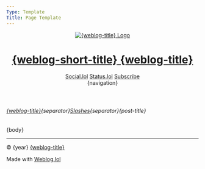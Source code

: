 ```yaml
---
Type: Template
Title: Page Template
---
```


<!DOCTYPE html>
<html lang="en">
  <!-- Page Template -->
  <!-- weblog/templates/page-template.md -->
  <!-- HEAD -->
  <head>
    <meta charset="UTF-8">
    <meta name="viewport" content="width=device-width, initial-scale=1">
    <title>{weblog-title}{separator}{post-title}</title>
    <meta property="og:title" content="{weblog-title}{separator}{post-title}">
    <meta name="description" content="{weblog-description}">
    <meta property="og:description" content="{weblog-description}">
    <meta property="og:type" content="article">
    <meta property="og:url" content="{permalink}">
    <!-- <meta property="og:url" content="{location}"> -->
    <meta property="og:image" content="https://profiles.cache.lol/luxury-format/picture.png">
    <!-- FEDIVERSE CREATOR -->
    <meta name="fediverse:creator" content="@luxury_format@social.lol">
    <!-- FEEDS -->
    <link rel="alternate" type="application/atom+xml" title="{weblog-title} Atom Feed" href="https://luxury-format.weblog.lol/atom.xml">
    <link rel="alternate" type="application/rss+xml" title="{weblog-title} RSS Feed" href="https://luxury-format.weblog.lol/rss.xml">
    <link rel="alternate" type="application/json" title="{weblog-title} JSON Feed" href="https://luxury-format.weblog.lol/feed.json">
    <!-- BLOGROLL -->
    <!-- <link rel="blogroll" type="text/xml" href="/blogroll/opml.xml" title="{weblog-title} blogroll"> -->
    <!-- ICONS -->
    <!-- FAVICON.ICO -->
    <link rel='icon' href='https://luxury-format.omg.lol/favicon.ico'>
    <!-- FAVICON.ICO for older browsers/tools -->
    <link rel="shortcut icon" href="https://luxury-format.omg.lol/favicon.ico">
    <!-- iOS Home‑Screen icon -->
    <link rel="apple-touch-icon" href="https://profiles.cache.lol/luxury-format/picture.png">
    <meta name="apple-mobile-web-app-title" content="LF.">
    <meta name="apple-mobile-web-app-capable" content="yes">
    <!-- Safari pinned tab -->
    <!-- A monochrome SVG icon that adapts to Safari’s toolbar theme
    <link rel="mask-icon" href="https://profiles.cache.lol/luxury-format/picture.png" color="#0062FF"> -->
    <!-- Tile color in Windows/Edge
    <meta name="msapplication-TileColor" content="#F2F2F7">
    <meta name="msapplication-TileImage" content="https://profiles.cache.lol/luxury-format/picture.png"> -->
    <link rel="manifest" href="/site.webmanifest">
    <!-- <meta name="msapplication-TileColor" content="#F2F2F7"> -->
    <!-- COLOR SCHEME: LIGHT DARK -->
    <meta name="color-scheme" content="light dark">
    <!-- THEME COLOR -->
    <meta name="theme-color" content="#F2F2F7" media="(prefers-color-scheme: light)">
    <meta name="theme-color" content="#1C1C1E" media="(prefers-color-scheme: dark)">
    <!-- FONTS: Atkinson Hyperlegible and Source Code Pro -->
    <link rel="preconnect" href="https://fonts.bunny.net" crossorigin="anonymous" referrerpolicy="no-referrer">
    <link rel="stylesheet" href="https://fonts.bunny.net/css?family=atkinson-hyperlegible:400,400i,700,700i%7Csource-code-pro:400,700&display=swap" crossorigin="anonymous" referrerpolicy="no-referrer">
    <!-- Font Awesome Icons -->
    <link rel="preconnect" href="https://cdnjs.cloudflare.com" crossorigin="anonymous" referrerpolicy="no-referrer">
    <link rel="stylesheet" href="https://cdnjs.cloudflare.com/ajax/libs/font-awesome/6.7.2/css/all.min.css" crossorigin="anonymous" referrerpolicy="no-referrer">
    <!-- Highlight -->
    <!-- /style.css -->
    <link rel="stylesheet" href="/style.css">
  </head>
  <!-- BODY -->
  <body>
    <!-- HEADER -->
    <header class="weblog-header">
      <!-- First row: Logo+Title and Social Icons -->
      <div class="header-top-row">
        <div class="logo-title">
          <a href="/">
            <img src="https://profiles.cache.lol/luxury-format/picture.png" alt="{weblog-title} Logo">
            <h1 class="weblog-title">
              <span class="short">{weblog-short-title}</span>
              <span class="long">{weblog-title}</span>
            </h1>
          </a>
        </div>
        <div class="header-icons">
          <a href="https://social.lol/@luxury_format" aria-label="Social.lol"><i class="fa-brands fa-mastodon"></i><span>Social.lol</span></a>
          <a href="https://luxury-format.status.lol" aria-lanel="Status.lol"><i class="fa-solid fa-face-grin"></i><span>Status.lol</span></a>
          <a href="https://luxury-format.weblog.lol/subscribe" aria-label="Subscribe"><i class="fa-solid fa-rss"></i><span>Subscribe</span></a>
        </div>
      </div>
      <!-- Second row: Navigation Menu -->
      <div class="weblog-navigation">
        {navigation}
      </div>
    </header>
    <!-- MAIN NO TITLE LINK -->
    <main class="no-title-link">
      <h6><a href="/">{weblog-title}</a>{separator}<a href="/slashes">Slashes</a>{separator}{post-title}</h6>
      {body}
    </main>
    <!-- FOOTER -->
    <footer>
      <hr>
      <p>&copy; {year} <a href="/">{weblog-title}</a></p>
      <p class="footer-weblog-p">Made with <a href="https://home.omg.lol/referred-by/luxury-format">Weblog.lol</a></p>
    </footer>
  </body>
</html>
